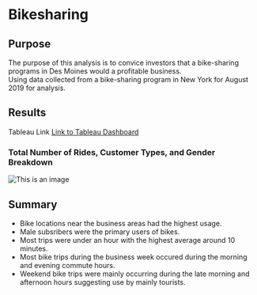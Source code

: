 # Bikesharing

## Purpose
The purpose of this analysis is to convice investors that a bike-sharing programs in Des Moines would a profitable business.  
Using data collected from a bike-sharing program in New York for August 2019 for analysis.

## Results
Tableau Link
[Link to Tableau Dashboard](https://public.tableau.com/app/profile/kylie.hicks/viz/bikesharing_challenge_16481798390240/CheckoutTimesforUsers)

### Total Number of Rides, Customer Types, and Gender Breakdown
![This is an image]()


## Summary

* Bike locations near the business areas had the highest usage.
* Male subsribers were the primary users of bikes.
* Most trips were under an hour with the highest average around 10 minutes.
* Most bike trips during the business week occured during the morning and evening commute hours.
* Weekend bike trips were mainly occurring during the late morning and afternoon hours suggesting use by mainly tourists.

